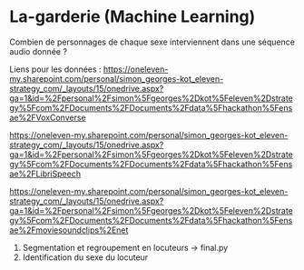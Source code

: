 # La-garderie (Machine Learning)
Combien de personnages de chaque sexe interviennent dans une séquence audio donnée ? 

Liens pour les données :
https://oneleven-my.sharepoint.com/personal/simon_georges-kot_eleven-strategy_com/_layouts/15/onedrive.aspx?ga=1&id=%2Fpersonal%2Fsimon%5Fgeorges%2Dkot%5Feleven%2Dstrategy%5Fcom%2FDocuments%2FDocuments%2Fdata%5Fhackathon%5Fensae%2FVoxConverse

https://oneleven-my.sharepoint.com/personal/simon_georges-kot_eleven-strategy_com/_layouts/15/onedrive.aspx?ga=1&id=%2Fpersonal%2Fsimon%5Fgeorges%2Dkot%5Feleven%2Dstrategy%5Fcom%2FDocuments%2FDocuments%2Fdata%5Fhackathon%5Fensae%2FLibriSpeech

https://oneleven-my.sharepoint.com/personal/simon_georges-kot_eleven-strategy_com/_layouts/15/onedrive.aspx?ga=1&id=%2Fpersonal%2Fsimon%5Fgeorges%2Dkot%5Feleven%2Dstrategy%5Fcom%2FDocuments%2FDocuments%2Fdata%5Fhackathon%5Fensae%2Fmoviesoundclips%2Enet


1. Segmentation et regroupement en locuteurs -> final.py
2. Identification du sexe du locuteur 
